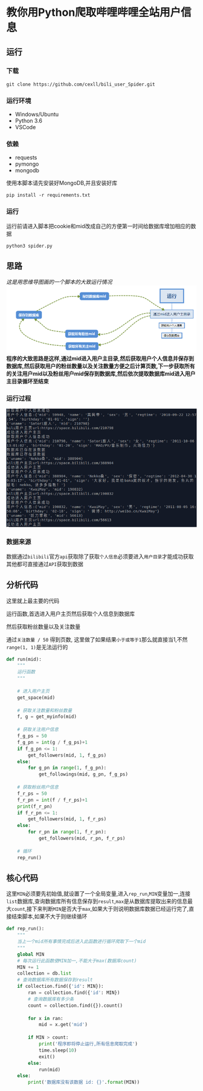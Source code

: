 # 教你用Python爬取哔哩哔哩全站用户信息

## 运行
### 下载
```
git clone https://github.com/cexll/bili_user_Spider.git
```
### 运行环境
- Windows/Ubuntu
- Python 3.6
- VSCode
### 依赖
- requests
- pymongo
- mongodb

使用本脚本请先安装好MongoDB,并且安装好库
```
pip install -r requirements.txt
```
### 运行
运行前请进入脚本把cookie和mid改成自己的方便第一时间给数据库增加相应的数据
```
python3 spider.py
```

## 思路
*这是用思维导图画的一个脚本的大致运行情况*
![](img/daotu1.png)
**程序的大致思路是这样,通过mid进入用户主目录,然后获取用户个人信息并保存到数据库,然后获取用户的粉丝数量以及关注数量方便之后计算页数,下一步获取所有的关注用户mid以及粉丝用户mid保存到数据库,然后依次提取数据库mid进入用户主目录循环至结束**

### 运行过程
![](img/1.PNG)

### 数据来源
数据通过`bilibili`官方`api`获取除了获取`个人信息`必须要进入`用户目录`才能成功获取其他都可直接通过`API`获取到数据

## 分析代码
这里就上最主要的代码

运行函数,首选进入用户主页然后获取个人信息到数据库

然后获取粉丝数量以及关注数量

通过`关注数量 / 50` 得到页数, 这里做了如果结果`小于或等于1`那么就直接当1,不然`range(1, 1)`是无法运行的

```python
def run(mid):
    """
    运行函数
    """
    
    # 进入用户主页
    get_space(mid)

    # 获取关注数量和粉丝数量
    f, g = get_myinfo(mid)

    # 获取关注用户信息
    f_g_ps = 50
    f_g_pn = int(g / f_g_ps)+1
    if f_g_pn <= 1:
        get_followers(mid, 1, f_g_ps)
    else:
        for g_pn in range(1, f_g_pn):
            get_followings(mid, g_pn, f_g_ps)
    
    # 获取粉丝用户信息
    f_r_ps = 50
    f_r_pn = int(f / f_r_ps)+1
    print(f_r_pn)
    if f_r_pn <= 1:
        get_followers(mid, 1, f_r_ps)
    else:
        for r_pn in range(1, f_r_pn): 
            get_followers(mid, r_pn, f_r_ps)

    # 循环
    rep_run()
```

## 核心代码

这里`MIN`必须要先初始值,就设置了一个全局变量,进入`rep_run`,`MIN`变量加一,连接`list`数据库,查询数据库所有信息保存到`result`,`max`是从数据库提取出来的信息最大`count`,接下来判断`MIN`是否大于`max`,如果大于则说明数据库数据已经运行完了,直接结束脚本,如果不大于则继续循环
```python
def rep_run():
    """
    当上一个mid所有事情完成后进入此函数进行循环爬取下一个mid
    """
    global MIN
    # 每次运行此函数使MIN加一,不能大于max(数据库count)
    MIN += 1
    collection = db.list
    # 查询数据库所有数据保存到result
    if collection.find({'id': MIN}):
        ran = collection.find({'id': MIN})
        # 查询数据库有多少条
        count = collection.find({}).count()

        for x in ran:
            mid = x.get('mid')

        if MIN > count:
            print('程序即将停止运行,所有信息爬取完成')
            time.sleep(10)
            exit()
        else:
            run(mid)
    else:
        print('数据库没有该数据 id: {}'.format(MIN))

```



    
